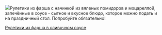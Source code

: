 <!--2025-10-07 00:04:44-->
<div class="yb">
  <div class="rss povarenok"><a href="https://www.povarenok.ru/recipes/show/183142/"><img src="https://www.povarenok.ru/data/cache/2025oct/06/55/3191725_27520-640x480.jpg"></a>Рулетики из фарша с начинкой из вяленых помидоров и моцареллой, запечённые в соусе - сытное и вкусное блюдо, которое можно подать и на праздничный стол. Попробуйте обязательно! <p class="titl"><a href="https://www.povarenok.ru/recipes/show/183142/">Рулетики из фарша в сливочном соусе</a></p></div>
</div>
